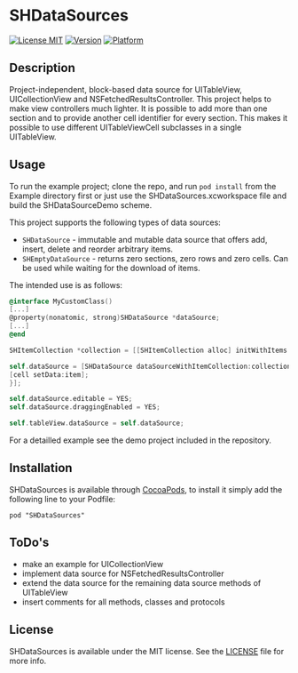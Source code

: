 # SHDataSources

[![License MIT](https://go-shields.herokuapp.com/license-MIT-blue.png)](http://opensource.org/licenses/MIT)
[![Version](http://cocoapod-badges.herokuapp.com/v/SHDataSources/badge.png)](http://cocoadocs.org/docsets/SHDataSources)
[![Platform](http://cocoapod-badges.herokuapp.com/p/SHDataSources/badge.png)](http://cocoadocs.org/docsets/SHDataSources)

## Description

Project-independent, block-based data source for UITableView, UICollectionView and NSFetchedResultsController. This project helps to make view controllers much lighter. It is possible to add more than one section and to provide another cell identifier for every section. This makes it possible to use different UITableViewCell subclasses in a single UITableView.

## Usage

To run the example project; clone the repo, and run `pod install` from the Example directory first or just use the SHDataSources.xcworkspace file and build the SHDataSourceDemo scheme.

This project supports the following types of data sources:

* `SHDataSource` - immutable and mutable data source that offers add, insert, delete and reorder arbitrary items.
* `SHEmptyDataSource` - returns zero sections, zero rows and zero cells. Can be used while waiting for the download of items.

The intended use is as follows:

``` objective-c
@interface MyCustomClass()
[...]
@property(nonatomic, strong)SHDataSource *dataSource;
[...]
@end

SHItemCollection *collection = [[SHItemCollection alloc] initWithItems:@[[UIColor redColor], [UIColor greenColor], [UIColor blueColor]] @"CELL_ID"];

self.dataSource = [SHDataSource dataSourceWithItemCollection:collection cellConfigurationHandler:^(id <SHDataSourcesCellDataHandler> cell, id item, NSIndexPath *indexPath) {
[cell setData:item];
}];

self.dataSource.editable = YES;
self.dataSource.draggingEnabled = YES;

self.tableView.dataSource = self.dataSource;
```

For a detailled example see the demo project included in the repository.

## Installation

SHDataSources is available through [CocoaPods](http://cocoapods.org), to install it simply add the following line to your Podfile:

	pod "SHDataSources"

## ToDo's

* make an example for UICollectionView
* implement data source for NSFetchedResultsController
* extend the data source for the remaining data source methods of UITableView
* insert comments for all methods, classes and protocols

## License

SHDataSources is available under the MIT license. See the [LICENSE](http://opensource.org/licenses/MIT) file for more info.

